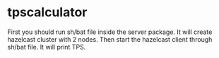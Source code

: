 # tpscalculator

First you should run sh/bat file inside the server package. It will create hazelcast cluster with 2 nodes.
Then start the hazelcast client through sh/bat file. It will print TPS.
